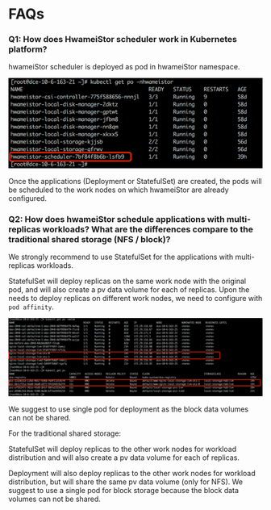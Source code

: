 # FAQs

### Q1: How does HwameiStor scheduler work in Kubernetes platform? 

hwameiStor scheduler is deployed as pod in hwameiStor namespace.

![img](images/clip_image002.png)

Once the applications (Deployment or StatefulSet) are created, the pods will be scheduled to the work nodes on which hwameiStor are already configured.

### Q2: How does hwameiStor schedule applications with multi-replicas workloads? What are the differences compare to the traditional shared storage (NFS / block)?

We strongly recommend to use StatefulSet for the applications with multi-replicas workloads.

StatefulSet will deploy replicas on the same work node with the original pod, and will also create a pv data volume for each of replicas.  Upon the needs to deploy replicas on different work nodes, we need to configure with `pod affinity`.

![img](images/clip_image004.png)

We suggest to use single pod for deployment as the block data volumes can not be shared.

For the traditional shared storage:

StatefulSet will deploy replicas to the other work nodes for workload distribution and will also create a pv data volume for each of replicas.

Deployment will also deploy replicas to the other work nodes for workload distribution, but will share the same pv data volume (only for NFS). We suggest to use a single pod for block storage because the block data volumes can not be shared.
